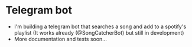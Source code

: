 # Telegram bot

- I'm building a telegram bot that searches a song and add to a spotify's playlist (It works already (@SongCatcherBot) but still in development)
- More documentation and tests soon...


